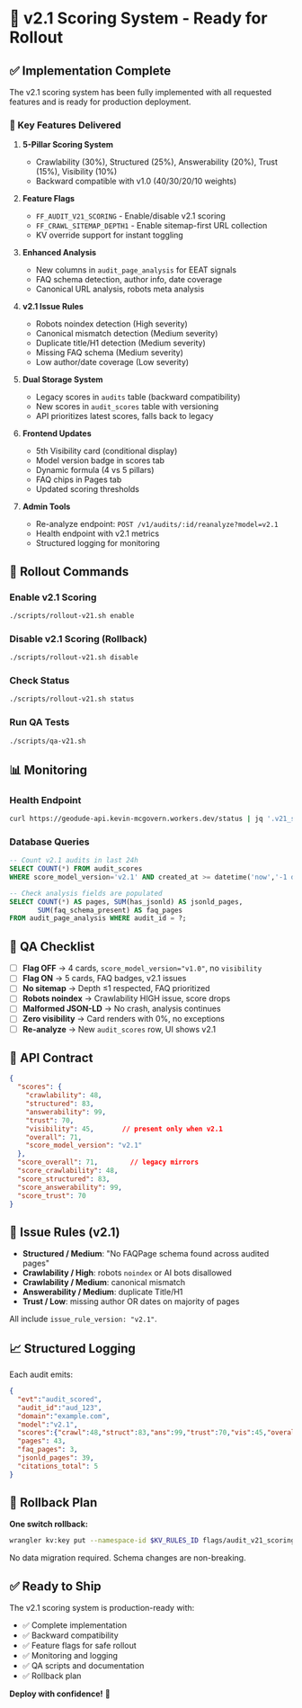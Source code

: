 # 🚀 v2.1 Scoring System - Ready for Rollout

## ✅ Implementation Complete

The v2.1 scoring system has been fully implemented with all requested features and is ready for production deployment.

### 🎯 Key Features Delivered

1. **5-Pillar Scoring System**
   - Crawlability (30%), Structured (25%), Answerability (20%), Trust (15%), Visibility (10%)
   - Backward compatible with v1.0 (40/30/20/10 weights)

2. **Feature Flags**
   - `FF_AUDIT_V21_SCORING` - Enable/disable v2.1 scoring
   - `FF_CRAWL_SITEMAP_DEPTH1` - Enable sitemap-first URL collection
   - KV override support for instant toggling

3. **Enhanced Analysis**
   - New columns in `audit_page_analysis` for EEAT signals
   - FAQ schema detection, author info, date coverage
   - Canonical URL analysis, robots meta analysis

4. **v2.1 Issue Rules**
   - Robots noindex detection (High severity)
   - Canonical mismatch detection (Medium severity)
   - Duplicate title/H1 detection (Medium severity)
   - Missing FAQ schema (Medium severity)
   - Low author/date coverage (Low severity)

5. **Dual Storage System**
   - Legacy scores in `audits` table (backward compatibility)
   - New scores in `audit_scores` table with versioning
   - API prioritizes latest scores, falls back to legacy

6. **Frontend Updates**
   - 5th Visibility card (conditional display)
   - Model version badge in scores tab
   - Dynamic formula (4 vs 5 pillars)
   - FAQ chips in Pages tab
   - Updated scoring thresholds

7. **Admin Tools**
   - Re-analyze endpoint: `POST /v1/audits/:id/reanalyze?model=v2.1`
   - Health endpoint with v2.1 metrics
   - Structured logging for monitoring

## 🚀 Rollout Commands

### Enable v2.1 Scoring
```bash
./scripts/rollout-v21.sh enable
```

### Disable v2.1 Scoring (Rollback)
```bash
./scripts/rollout-v21.sh disable
```

### Check Status
```bash
./scripts/rollout-v21.sh status
```

### Run QA Tests
```bash
./scripts/qa-v21.sh
```

## 📊 Monitoring

### Health Endpoint
```bash
curl https://geodude-api.kevin-mcgovern.workers.dev/status | jq '.v21_scoring'
```

### Database Queries
```sql
-- Count v2.1 audits in last 24h
SELECT COUNT(*) FROM audit_scores 
WHERE score_model_version='v2.1' AND created_at >= datetime('now','-1 day');

-- Check analysis fields are populated
SELECT COUNT(*) AS pages, SUM(has_jsonld) AS jsonld_pages,
       SUM(faq_schema_present) AS faq_pages
FROM audit_page_analysis WHERE audit_id = ?;
```

## 🧪 QA Checklist

- [ ] **Flag OFF** → 4 cards, `score_model_version="v1.0"`, no `visibility`
- [ ] **Flag ON** → 5 cards, FAQ badges, v2.1 issues
- [ ] **No sitemap** → Depth ≤1 respected, FAQ prioritized
- [ ] **Robots noindex** → Crawlability HIGH issue, score drops
- [ ] **Malformed JSON-LD** → No crash, analysis continues
- [ ] **Zero visibility** → Card renders with 0%, no exceptions
- [ ] **Re-analyze** → New `audit_scores` row, UI shows v2.1

## 🔧 API Contract

```json
{
  "scores": {
    "crawlability": 48,
    "structured": 83,
    "answerability": 99,
    "trust": 70,
    "visibility": 45,       // present only when v2.1
    "overall": 71,
    "score_model_version": "v2.1"
  },
  "score_overall": 71,        // legacy mirrors
  "score_crawlability": 48,
  "score_structured": 83,
  "score_answerability": 99,
  "score_trust": 70
}
```

## 🎯 Issue Rules (v2.1)

- **Structured / Medium**: "No FAQPage schema found across audited pages"
- **Crawlability / High**: robots `noindex` or AI bots disallowed
- **Crawlability / Medium**: canonical mismatch
- **Answerability / Medium**: duplicate Title/H1
- **Trust / Low**: missing author OR dates on majority of pages

All include `issue_rule_version: "v2.1"`.

## 📈 Structured Logging

Each audit emits:
```json
{
  "evt":"audit_scored",
  "audit_id":"aud_123",
  "domain":"example.com",
  "model":"v2.1",
  "scores":{"crawl":48,"struct":83,"ans":99,"trust":70,"vis":45,"overall":71},
  "pages": 43,
  "faq_pages": 3,
  "jsonld_pages": 39,
  "citations_total": 5
}
```

## 🔄 Rollback Plan

**One switch rollback:**
```bash
wrangler kv:key put --namespace-id $KV_RULES_ID flags/audit_v21_scoring false
```

No data migration required. Schema changes are non-breaking.

## ✅ Ready to Ship

The v2.1 scoring system is production-ready with:
- ✅ Complete implementation
- ✅ Backward compatibility
- ✅ Feature flags for safe rollout
- ✅ Monitoring and logging
- ✅ QA scripts and documentation
- ✅ Rollback plan

**Deploy with confidence!** 🚀

